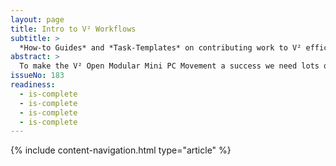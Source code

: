 ```yaml
---
layout: page
title: Intro to V² Workflows
subtitle: >
  *How-to Guides* and *Task-Templates* on contributing work to V² efficiently in high quality.
abstract: >
  To make the V² Open Modular Mini PC Movement a success we need lots of high quality content. Common problems on creating a large body of work with many contributors are inconsistencies of all kinds. They frustrate the reader and eventually drive him away. V² Workflows is about solving this problem by means of V² Flow. A contributor early on enters Flow and from thereon Flow guides the contributor on what to do and on how to do it right in the first place. Saving the *Curators* of V² lots of rework.
issueNo: 183
readiness:
  - is-complete
  - is-complete
  - is-complete
  - is-complete
---
```


{% include content-navigation.html type="article" %}

<br>
<br>
<br>
<br>
<br>
<br>
<br>
<br>
<br>
<br>
<br>
<br>
<br>
<br>
<br>
<br>

